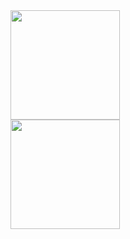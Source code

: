  <div class="col-md-6" style="width:50%;">
  <a href="https://github.com/anuraghazra/github-readme-stats&count_private=true" title="Top Langs">
    <img height=175 align="center" src="https://github-readme-stats.vercel.app/api/top-langs/?username=leonardoo0&layout=compact&theme=gotham">
  </a> 
 </div>
 <div class="col-md-6" style="width:50%;">
  <a href="https://github.com/anuraghazra/github-readme-stats&count_private=true" title="About Me">
  <img height=175 align="center" src="https://github-readme-stats.vercel.app/api?username=leonardoo0&show_icons=true&layout=compact&theme=gotham" />
  </a>
   </div>
